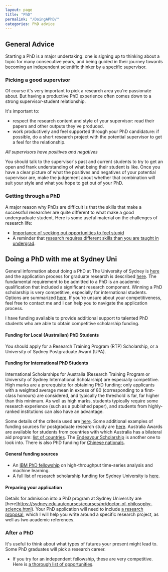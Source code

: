 ```yaml
---
layout: page
title: "PhD"
permalink: "/DoingAPhD/"
categories: PhD advice
---
```


## General Advice

Starting a PhD is a major undertaking: one is signing up to thinking about a topic for many consecutive years, and being guided in their journey towards becoming an independent scientific thinker by a specific supervisor.

### Picking a good supervisor

Of course it's very important to pick a research area you're passionate about.
But having a productive PhD experience often comes down to a strong supervisor-student relationship.

It's important to:
* respect the research content and style of your supervisor: read their papers and other outputs they've produced.
* work productively and feel supported through your PhD candidature: if possible, do a short research project with the potential supervisor to get a feel for the relationship.

_All supervisors have positives and negatives_

You should talk to the supervisor's past and current students to try to get an open and frank understanding of what being their student is like.
Once you have a clear picture of what the positives and negatives of your potential supervisor are, make the judgement about whether that combination will suit your style and what you hope to get out of your PhD.

### Getting through a PhD

A major reason why PhDs are difficult is that the skills that make a successful researcher are quite different to what make a good undergraduate student.
Here is some useful material on the challenges of research life:

* [Importance of seeking out opportunities to feel stupid](http://jcs.biologists.org/content/121/11/1771)
* A reminder that [research requires different skills than you are taught in undergrad](http://jxyzabc.blogspot.com.au/2017/09/the-genius-fallacy.html).

## Doing a PhD with me at Sydney Uni

General information about doing a PhD at The University of Sydney is [here](https://sydney.edu.au/courses/courses/pr/doctor-of-philosophy-science.html) and the application process for graduate research is described [here](https://sydney.edu.au/study/admissions/apply/how-to-apply.html#uniqueId_nPUe33Za_5_button).
The fundamental requirement to be admitted to a PhD is an academic qualification that included a significant research component.
Winning a PhD scholarship is very competitive, especially for international students.
Options are summarized [here](http://sydney.edu.au/scholarships/research/research-training-program.shtml).
If you're unsure about your competitiveness, feel free to contact me and I can help you to navigate the application process.

I have funding available to provide additional support to talented PhD students who are able to obtain competitive scholarship funding.

#### Funding for Local (Australian) PhD Students
You should apply for a Research Training Program (RTP) Scholarship, or a University of Sydney Postgraduate Award (UPA).

#### Funding for International PhD Students

International Scholarships for Australia (Research Training Program or University of Sydney International Scholarship) are especially competitive.
High marks are a prerequisite for obtaining PhD funding; only applicants with a weighted average mean in excess of 80 (corresponding to a first-class honours) are considered, and typically the threshold is far, far higher than this minimum.
As well as high marks, students typically require some research experience (such as a published paper), and students from highly-ranked institutions can also have an advantage.

Some details of the criteria used are [here](http://sydney.edu.au/scholarships/docsschols/Higher_Degree_by_Research_Scholarship_Selection_Process.pdf).
Some additional examples of funding sources for postgraduate research study are [here](http://sydney.edu.au/scholarships/postgraduate/international-postgraduate-scholarships.shtml).
Australia Awards are available for students from countries with which Australia has a bilateral aid program: [list of countries](https://dfat.gov.au/people-to-people/australia-awards/Pages/participating-countries.aspx).
The [Endeavour Scholarship](https://internationaleducation.gov.au/scholarships/scholarships-and-fellowships/Pages/default.aspx) is another one to look into.
There is also PhD funding for [Chinese nationals](https://sydney.edu.au/scholarships/e/china-scholarship-council-research-programs-scholarship.html).

#### General funding sources

* An [IBM PhD fellowship](http://www.research.ibm.com/university/awards/phdfellowship.shtml) on high-throughput time-series analysis and machine learning.
* A full list of research scholarship funding for Sydney University is [here](http://sydney.edu.au/scholarships/research/faculty/science.shtml).

#### Preparing your application
Details for admission into a PhD program at Sydney University are [here]https://sydney.edu.au/courses/courses/pr/doctor-of-philosophy-science.html).
Your PhD application will need to include [a research proposal](https://sydney.edu.au/campus-life/student-news/2017/05/30/how-to-write-a-research-proposal-for-a-strong-phd-application.html), which I will help you write around a specific research project, as well as two academic references.



### After a PhD

It's useful to think about what types of futures your present might lead to.
Some PhD graduates will pick a research career.
* If you try for an independent fellowship, these are very competitive.
Here is [a thorough list of opportunities](https://research.jhu.edu/rdt/funding-opportunities/postdoctoral/).
